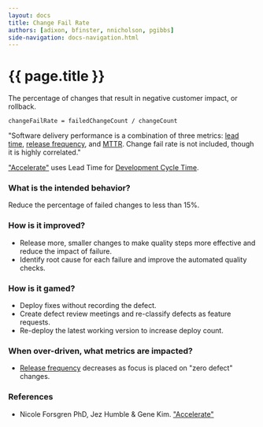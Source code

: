 ```yaml
---
layout: docs
title: Change Fail Rate
authors: [adixon, bfinster, nnicholson, pgibbs]
side-navigation: docs-navigation.html
---
```


# {{ page.title }}

The percentage of changes that result in negative customer impact, or rollback.

`changeFailRate = failedChangeCount / changeCount`

"Software delivery performance is a combination of three metrics: [lead time](./development-cycle-time.html), [release frequency](./release-frequency.html), and [MTTR](./mean-time-to-repair.html). Change fail rate is not included, though it is highly correlated."

["Accelerate"](https://itrevolution.com/book/accelerate/) uses Lead Time for [Development Cycle Time](./development-cycle-time.html).

### What is the intended behavior?

Reduce the percentage of failed changes to less than 15%.

### How is it improved?

- Release more, smaller changes to make quality steps more effective and reduce the impact of failure.
- Identify root cause for each failure and improve the automated quality checks.

### How is it gamed?

- Deploy fixes without recording the defect.
- Create defect review meetings and re-classify defects as feature requests.
- Re-deploy the latest working version to increase deploy count.

### When over-driven, what metrics are impacted?

- [Release frequency](./release-frequency.html) decreases as focus is placed on "zero defect" changes.

### References

- Nicole Forsgren PhD, Jez Humble & Gene Kim. ["Accelerate"](https://itrevolution.com/book/accelerate/)
